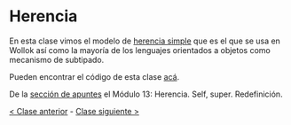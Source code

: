 # Herencia

En esta clase vimos el modelo de [herencia simple](http://wiki.uqbar.org/wiki/articles/herencia.html) que es el que se usa en Wollok así como la mayoría de los lenguajes orientados a objetos como mecanismo de subtipado.

Pueden encontrar el código de esta clase [acá](https://github.com/pdep-mit/ejemplos-de-clase-wollok/tree/master/src/clase05).

De la [sección de apuntes](http://www.pdep.com.ar/material/apuntes) el Módulo 13: Herencia. Self, super. Redefinición.

[< Clase anterior](https://github.com/pdep-mit/bitacora-de-clase/blob/master/clase-21.md) - [Clase siguiente >](https://github.com/pdep-mit/bitacora-de-clase/blob/master/clase-22-B.md)
